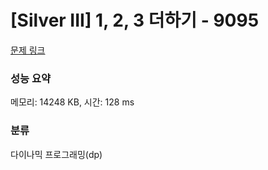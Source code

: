 # [Silver III] 1, 2, 3 더하기 - 9095 

[문제 링크](https://www.acmicpc.net/problem/9095) 

### 성능 요약

메모리: 14248 KB, 시간: 128 ms

### 분류

다이나믹 프로그래밍(dp)

